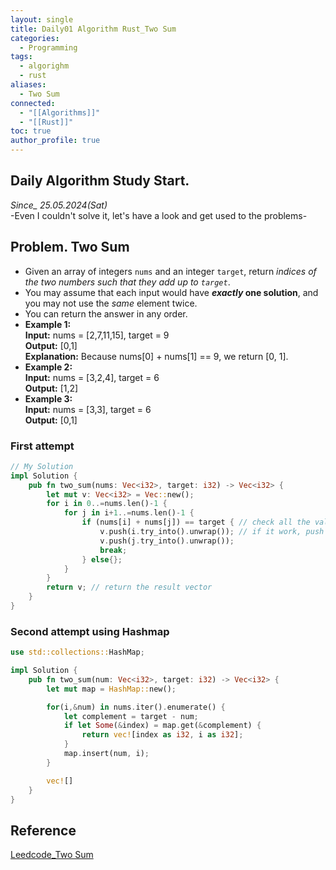 ```yaml
---
layout: single
title: Daily01 Algorithm Rust_Two Sum
categories:
  - Programming
tags:
  - algorighm
  - rust
aliases:
  - Two Sum
connected:
  - "[[Algorithms]]"
  - "[[Rust]]"
toc: true
author_profile: true
---
```

## Daily Algorithm Study Start.
*Since_ 25.05.2024(Sat)*<br/>
-Even I couldn't solve it, let's have a look and get used to the problems-

## Problem. Two Sum
- Given an array of integers `nums` and an integer `target`, return _indices of the two numbers such that they add up to `target`_. <br/>
- You may assume that each input would have **_exactly_ one solution**, and you may not use the _same_ element twice.<br/>
- You can return the answer in any order.
- **Example 1:** <br/>
  **Input:** nums = [2,7,11,15], target = 9<br/>
  **Output:** [0,1]<br/>
  **Explanation:** Because nums[0] + nums[1] == 9, we return [0, 1].
- **Example 2:**<br/>
  **Input:** nums = [3,2,4], target = 6<br/>
  **Output:** [1,2]
- **Example 3:**<br/>
  **Input:** nums = [3,3], target = 6<br/>
  **Output:** [0,1]

### First attempt
```rust
// My Solution
impl Solution {
    pub fn two_sum(nums: Vec<i32>, target: i32) -> Vec<i32> {
        let mut v: Vec<i32> = Vec::new();
        for i in 0..=nums.len()-1 {
            for j in i+1..=nums.len()-1 {
                if (nums[i] + nums[j]) == target { // check all the values in nums
                    v.push(i.try_into().unwrap()); // if it work, push into vector
                    v.push(j.try_into().unwrap());
                    break;
                } else{};
            }
        }
		return v; // return the result vector
    }
}
```

### Second attempt using Hashmap
```rust
use std::collections::HashMap;

impl Solution {
	pub fn two_sum(num: Vec<i32>, target: i32) -> Vec<i32> {
		let mut map = HashMap::new();

		for(i,&num) in nums.iter().enumerate() {
			let complement = target - num;
			if let Some(&index) = map.get(&complement) {
				return vec![index as i32, i as i32];
			}
			map.insert(num, i);
		}

		vec![]
	}
}

```






## Reference
[Leedcode_Two Sum](https://leetcode.com/problems/two-sum/description/)